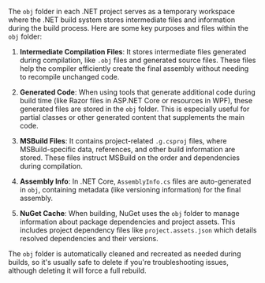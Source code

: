 The `obj` folder in each .NET project serves as a temporary workspace where the .NET build system stores intermediate files and information during the build process. Here are some key purposes and files within the `obj` folder:

1. **Intermediate Compilation Files**: It stores intermediate files generated during compilation, like `.obj` files and generated source files. These files help the compiler efficiently create the final assembly without needing to recompile unchanged code.

2. **Generated Code**: When using tools that generate additional code during build time (like Razor files in ASP.NET Core or resources in WPF), these generated files are stored in the `obj` folder. This is especially useful for partial classes or other generated content that supplements the main code.

3. **MSBuild Files**: It contains project-related `.g.csproj` files, where MSBuild-specific data, references, and other build information are stored. These files instruct MSBuild on the order and dependencies during compilation.

4. **Assembly Info**: In .NET Core, `AssemblyInfo.cs` files are auto-generated in `obj`, containing metadata (like versioning information) for the final assembly.

5. **NuGet Cache**: When building, NuGet uses the `obj` folder to manage information about package dependencies and project assets. This includes project dependency files like `project.assets.json` which details resolved dependencies and their versions.

The `obj` folder is automatically cleaned and recreated as needed during builds, so it's usually safe to delete if you're troubleshooting issues, although deleting it will force a full rebuild.